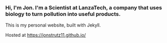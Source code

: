 ### Hi, I'm Jon. I'm a Scientist at LanzaTech, a company that uses biology to turn pollution into useful products.

This is my personal website, built with Jekyll.

Hosted at https://jonstrutz11.github.io/

